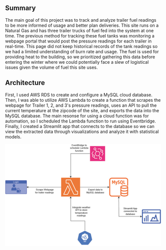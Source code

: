 ## Summary
The main goal of this project was to track and analyze trailer fuel readings to be more informed of usage and better plan deliveries. This site runs on a Natural Gas and has three trailer trucks of fuel fed into the system at one time. The previous method for tracking these fuel tanks was monitoring a webpage portal that would post the pressure readings for each trailer in real-time. This page did not keep historical records of the tank readings so we had a limited understanding of burn rate and usage. The fuel is used for providing heat to the building, so we prioritized gathering this data before entering the winter where we could potentially face a slew of logistical issues given the volume of fuel this site uses. 

## Architecture
First, I used AWS RDS to create and configure a MySQL cloud database. Then, I was able to utilize AWS Lambda to create a function that scrapes the webpage for Trailer 1, 2, and 3's pressure readings, uses an API to pull the current temperature at the zipcode of the site, and exports the data into the MySQL database. The main resonse for using a cloud function was for automation, so I scheduled the Lambda function to run using Eventbridge. Finally, I created a Streamlit app that connects to the database so we can view the extracted data through visualizations and analyze it with statistical models. 

![Cloud Solution Architecture](assets/Cloud_Solution.jpg)
